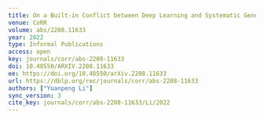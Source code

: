 ```yaml
---
title: On a Built-in Conflict between Deep Learning and Systematic Generalization.
venue: CoRR
volume: abs/2208.11633
year: 2022
type: Informal Publications
access: open
key: journals/corr/abs-2208-11633
doi: 10.48550/ARXIV.2208.11633
ee: https://doi.org/10.48550/arXiv.2208.11633
url: https://dblp.org/rec/journals/corr/abs-2208-11633
authors: ["Yuanpeng Li"]
sync_version: 3
cite_key: journals/corr/abs-2208-11633/Li/2022
---
```

